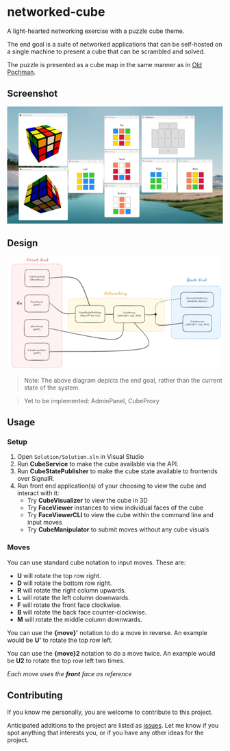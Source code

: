 # networked-cube

A light-hearted networking exercise with a puzzle cube theme. 

The end goal is a suite of networked applications that can be self-hosted on a single machine to present a cube that can be scrambled and solved.

The puzzle is presented as a cube map in the same manner as in [Old Pochman](https://www.speedcubereview.com/blind-solving-algorithms.html).
 
## Screenshot

![Image](./misc/example-screenshot.png)

## Design

![Image](./misc/netcube-system-design.png)

> Note: The above diagram depicts the end goal, rather than the current state of the system.

> Yet to be implemented: AdminPanel, CubeProxy

## Usage

### Setup

1. Open ```Solution/Solution.sln``` in Visual Studio
2. Run **CubeService** to make the cube available via the API.
3. Run **CubeStatePublisher** to make the cube state available to frontends over SignalR.
4. Run front end application(s) of your choosing to view the cube and interact with it:
    - Try **CubeVisualizer** to view the cube in 3D
    - Try **FaceViewer** instances to view individual faces of the cube
    - Try **FaceViewerCLI** to view the cube within the command line and input moves
    - Try **CubeManipulator** to submit moves without any cube visuals

### Moves

You can use standard cube notation to input moves. These are:
- **U** will rotate the top row right.
- **D** will rotate the bottom row right.
- **R** will rotate the right column upwards.
- **L** will rotate the left column downwards.
- **F** will rotate the front face clockwise.
- **B** will rotate the back face counter-clockwise.
- **M** will rotate the middle column downwards.

You can use the **{move}'** notation to do a move in reverse. An example would be **U'** to rotate the top row left.

You can use the **{move}2** notation to do a move twice. An example would be **U2** to rotate the top row left two times.

*Each move uses the **front** face as reference* 

## Contributing

If you know me personally, you are welcome to contribute to this project.

Anticipated additions to the project are listed as [issues](https://github.com/eeoooue/netcube/issues). Let me know if you spot anything that interests you, or if you have any other ideas for the project.

